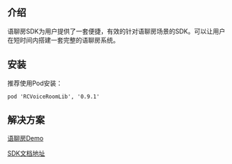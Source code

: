 ## 介绍

语聊房SDK为用户提供了一套便捷，有效的针对语聊房场景的SDK。可以让用户在短时间内搭建一套完整的语聊房系统。

## 安装

推荐使用Pod安装：
```
pod 'RCVoiceRoomLib', '0.9.1'
```

## 解决方案

[语聊房Demo](https://www.rongcloud.cn/solution/audio_social)

[SDK文档地址](https://docs.rongcloud.cn/v4/5X/views/scene/voiceroom/ios/intro/intro.html)
